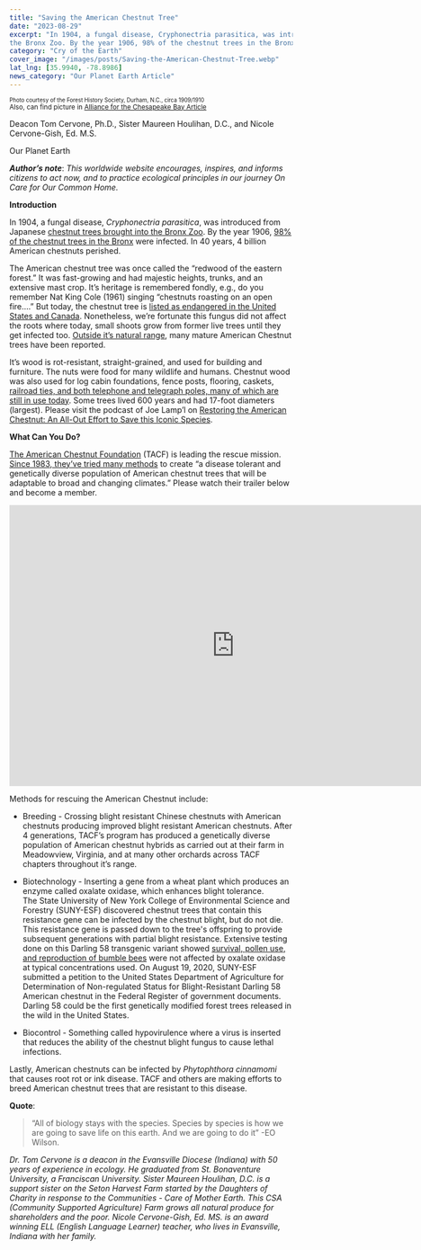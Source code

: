 ```yaml
---
title: "Saving the American Chestnut Tree"
date: "2023-08-29"
excerpt: "In 1904, a fungal disease, Cryphonectria parasitica, was introduced from Japanese chestnut trees brought into
the Bronx Zoo. By the year 1906, 98% of the chestnut trees in the Bronx were infected. In 40 years, 4 billion American chestnuts perished."
category: "Cry of the Earth"
cover_image: "/images/posts/Saving-the-American-Chestnut-Tree.webp"
lat_lng: [35.9940, -78.8986]
news_category: "Our Planet Earth Article"
---
```


<sub><sup>Photo courtesy of the Forest History Society, Durham, N.C., circa 1909/1910</sub></sup>
<br/>
<small>Also, can find picture in [Alliance for the Chesapeake Bay Article](https://www.allianceforthebay.org/2018/10/american-chestnut-ghosts-of-our-eastern-forests/)</small>

Deacon Tom Cervone, Ph.D., Sister Maureen Houlihan, D.C., and Nicole Cervone-Gish, Ed. M.S.

Our Planet Earth

**_Author’s note_**: _This worldwide website encourages, inspires, and informs citizens to act now, and to practice
ecological principles in our journey On Care for Our Common Home._

**Introduction**

In 1904, a fungal disease, _Cryphonectria parasitica_, was introduced from Japanese [chestnut trees brought into
the Bronx Zoo](https://www.npr.org/local/305/2021/10/18/1047023029/the-american-chestnut-was-wiped-out-a-century-ago-could-it-make-a-comeback). By the year 1906, [98% of the chestnut trees in the Bronx](https://patriciatemplesphotography.com/2020/02/06/trees-and-their-stories-2/) were infected. In 40 years, 4 billion
American chestnuts perished.

The American chestnut tree was once called the “redwood of the eastern forest.” It was fast-growing and had
majestic heights, trunks, and an extensive mast crop. It’s heritage is remembered fondly, e.g., do you remember
Nat King Cole (1961) singing “chestnuts roasting on an open fire….” But today, the chestnut tree is [listed as
endangered in the United States and Canada](https://en.wikipedia.org/wiki/American_chestnut). Nonetheless, we’re fortunate this fungus did not affect the roots
where today, small shoots grow from former live trees until they get infected too. [Outside it’s natural range](https://myqualityday.blogspot.com/2017/07/american-chestnut-in-michigan.html),
many mature American Chestnut trees have been reported.

It’s wood is rot-resistant, straight-grained, and used for building and furniture. The nuts were food for many
wildlife and humans. Chestnut wood was also used for log cabin foundations, fence posts, flooring, caskets,
[railroad ties, and both telephone and telegraph poles, many of which are still in use today](https://tacf.org/the-american-chestnut/history-american-chestnut/). Some trees lived 600
years and had 17-foot diameters (largest). Please visit the podcast of Joe Lamp’l on [Restoring the American
Chestnut: An All-Out Effort to Save this Iconic Species](https://joegardener.com/podcast/restoring-the-american-chestnut/).

**What Can You Do?**

[The American Chestnut Foundation](https://tacf.org/) (TACF) is leading the rescue mission. [Since 1983, they’ve tried many
methods](https://tacf.org/science-strategies/3bur/) to create “a disease tolerant and genetically diverse population of American chestnut trees that will be
adaptable to broad and changing climates.” Please watch their trailer below and become a member.

<iframe width="800" height="500" src="https://www.youtube.com/embed/-HADqJgYMJ0?si=ostyo-UpxWjyFBnB&amp;start=1" title="YouTube video player" frameborder="0" allow="accelerometer; autoplay; clipboard-write; encrypted-media; gyroscope; picture-in-picture; web-share" allowfullscreen></iframe>

Methods for rescuing the American Chestnut include:

- Breeding - Crossing blight resistant Chinese chestnuts with American chestnuts producing improved blight
  resistant American chestnuts. After 4 generations, TACF’s program has produced a genetically diverse
  population of American chestnut hybrids as carried out at their farm in Meadowview, Virginia, and at many
  other orchards across TACF chapters throughout it’s range.

- Biotechnology - Inserting a gene from a wheat plant which produces an enzyme called oxalate oxidase,
  which enhances blight tolerance. The State University of New York College of Environmental Science and
  Forestry (SUNY-ESF) discovered chestnut trees that contain this resistance gene can be infected by the
  chestnut blight, but do not die. This resistance gene is passed down to the tree&#39;s offspring to provide
  subsequent generations with partial blight resistance. Extensive testing done on this Darling 58 transgenic
  variant showed [survival, pollen use, and reproduction of bumble bees](https://pubmed.ncbi.nlm.nih.gov/34110572/) were not affected by oxalate oxidase
  at typical concentrations used. On August 19, 2020, SUNY-ESF submitted a petition to the United States
  Department of Agriculture for Determination of Non-regulated Status for Blight-Resistant Darling 58
  American chestnut in the Federal Register of government documents. Darling 58 could be the first
  genetically modified forest trees released in the wild in the United States.

- Biocontrol - Something called hypovirulence where a virus is inserted that reduces the ability of the
  chestnut blight fungus to cause lethal infections.

Lastly, American chestnuts can be infected by _Phytophthora cinnamomi_ that causes root rot or ink disease.
TACF and others are making efforts to breed American chestnut trees that are resistant to this disease.

**Quote**:

> “All of biology stays with the species. Species by species is how we are going to save life on this earth. And we
> are going to do it” -EO Wilson.

_Dr. Tom Cervone is a deacon in the Evansville Diocese (Indiana) with 50 years of experience in ecology. He
graduated from St. Bonaventure University, a Franciscan University. Sister Maureen Houlihan, D.C. is a
support sister on the Seton Harvest Farm started by the Daughters of Charity in response to the Communities -
Care of Mother Earth. This CSA (Community Supported Agriculture) Farm grows all natural produce for
shareholders and the poor. Nicole Cervone-Gish, Ed. MS. is an award winning ELL (English Language
Learner) teacher, who lives in Evansville, Indiana with her family._
